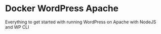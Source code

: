 # Docker WordPress Apache
Everything to get started with running WordPress on Apache with NodeJS and WP CLI
